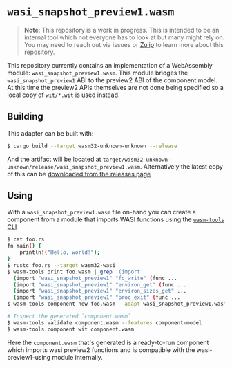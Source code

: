 # `wasi_snapshot_preview1.wasm`

> **Note**: This repository is a work in progress. This is intended to be an
> internal tool which not everyone has to look at but many might rely on. You
> may need to reach out via issues or
> [Zulip](https://bytecodealliance.zulipchat.com/) to learn more about this
> repository.

This repository currently contains an implementation of a WebAssembly module:
`wasi_snapshot_preview1.wasm`. This module bridges the `wasi_snapshot_preview1`
ABI to the preview2 ABI of the component model. At this time the preview2 APIs
themselves are not done being specified so a local copy of `wit/*.wit` is used
instead.

## Building

This adapter can be built with:

```sh
$ cargo build --target wasm32-unknown-unknown --release
```

And the artifact will be located at
`target/wasm32-unknown-unknown/release/wasi_snapshot_preview1.wasm`.
Alternatively the latest copy of this can be [downloaded from the releases
page][latest-release]

[latest-release]: https://github.com/bytecodealliance/preview2-prototyping/releases/tag/latest

## Using

With a `wasi_snapshot_preview1.wasm` file on-hand you can create a component
from a module that imports WASI functions using the [`wasm-tools`
CLI](https://github.com/bytecodealliance/wasm-tools)

```sh
$ cat foo.rs
fn main() {
    println!("Hello, world!");
}
$ rustc foo.rs --target wasm32-wasi
$ wasm-tools print foo.wasm | grep '(import'
  (import "wasi_snapshot_preview1" "fd_write" (func ...
  (import "wasi_snapshot_preview1" "environ_get" (func ...
  (import "wasi_snapshot_preview1" "environ_sizes_get" ...
  (import "wasi_snapshot_preview1" "proc_exit" (func ...
$ wasm-tools component new foo.wasm --adapt wasi_snapshot_preview1.wasm -o component.wasm

# Inspect the generated `component.wasm`
$ wasm-tools validate component.wasm --features component-model
$ wasm-tools component wit component.wasm
```

Here the `component.wasm` that's generated is a ready-to-run component which
imports wasi preview2 functions and is compatible with the wasi-preview1-using
module internally.
